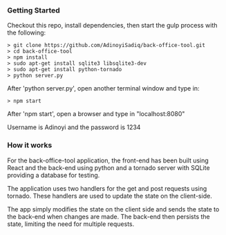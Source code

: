 ### Getting Started

Checkout this repo, install dependencies, then start the gulp process with the following:

```
> git clone https://github.com/AdinoyiSadiq/back-office-tool.git
> cd back-office-tool
> npm install
> sudo apt-get install sqlite3 libsqlite3-dev
> sudo apt-get install python-tornado
> python server.py
```
After 'python server.py', open another terminal window and type in:
```
> npm start
```

After 'npm start', open a browser and type in "localhost:8080"

Username is Adinoyi and the password is 1234

### How it works

For the back-office-tool application, the front-end has been built using React and the back-end using python and a tornado server with SQLite providing a database for testing.

The application uses two handlers for the get and post requests using tornado.
These handlers are used to update the state on the client-side.

The app simply modifies the state on the client side and sends the state to the back-end when changes are made.
The back-end then persists the state, limiting the need for multiple requests.

